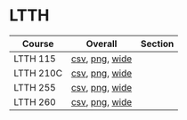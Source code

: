 # LTTH

| Course | Overall | Section |
| ------ | ------- | ------- |
| LTTH 115 | [csv](https://github.com/UCSD-Historical-Enrollment-Data/2024Spring/blob/main/overall/LTTH%20115.csv), [png](https://raw.githubusercontent.com/UCSD-Historical-Enrollment-Data/2024Spring/main/plot_overall/LTTH%20115.png), [wide](https://raw.githubusercontent.com/UCSD-Historical-Enrollment-Data/2024Spring/main/plot_overall_wide/LTTH%20115.png) |  |
| LTTH 210C | [csv](https://github.com/UCSD-Historical-Enrollment-Data/2024Spring/blob/main/overall/LTTH%20210C.csv), [png](https://raw.githubusercontent.com/UCSD-Historical-Enrollment-Data/2024Spring/main/plot_overall/LTTH%20210C.png), [wide](https://raw.githubusercontent.com/UCSD-Historical-Enrollment-Data/2024Spring/main/plot_overall_wide/LTTH%20210C.png) |  |
| LTTH 255 | [csv](https://github.com/UCSD-Historical-Enrollment-Data/2024Spring/blob/main/overall/LTTH%20255.csv), [png](https://raw.githubusercontent.com/UCSD-Historical-Enrollment-Data/2024Spring/main/plot_overall/LTTH%20255.png), [wide](https://raw.githubusercontent.com/UCSD-Historical-Enrollment-Data/2024Spring/main/plot_overall_wide/LTTH%20255.png) |  |
| LTTH 260 | [csv](https://github.com/UCSD-Historical-Enrollment-Data/2024Spring/blob/main/overall/LTTH%20260.csv), [png](https://raw.githubusercontent.com/UCSD-Historical-Enrollment-Data/2024Spring/main/plot_overall/LTTH%20260.png), [wide](https://raw.githubusercontent.com/UCSD-Historical-Enrollment-Data/2024Spring/main/plot_overall_wide/LTTH%20260.png) |  |
